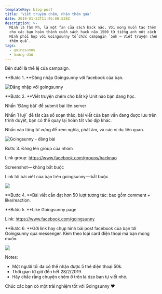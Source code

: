 ```yaml
---
templateKey: blog-post
title: 'Viết truyện chêm, nhận thêm quà'
date: 2019-01-23T11:46:00.528Z
description: >-
  Mình là Tâm Ph, là một fan của sách hack não. Với mong muốn tạo thêm động lực
  cho các bạn hoàn thành cuốn sách hack não 1500 từ tiếng anh một cách trọn vẹn.
  Mình phối hợp với Goingsunny tổ chức campagin `5ok — Viết truyện chêm, nhận
  thêm quà`.
tags:
  - goingsunny
  - hướng dẫn
---
```

Bên dưới là thể lệ của campaign.

**Bước 1. **Đăng nhập Goingsunny với facebook của bạn.

![Đăng nhập với goingsunny](/img/screen-shot-2019-01-07-at-9.22.35-pm.png "Đăng nhập với goingsunny")

**Bước 2. **Viết truyện chêm cho bất kỳ Unit nào bạn đang học.

Nhấn \`Đăng bài\` để submit bài lên server

Nhấn \`Huỷ\` để tắt cửa sổ soạn thảo, bài viết của bạn vẫn đang được lưu trên trình duyệt, bạn có thể quay lại hoàn tất vào dịp khác.

Nhấn vào từng từ vựng để xem nghĩa, phát âm, và các ví dụ liên quan.

![Goingsunny - đăng bài](/img/screen-shot-2019-01-07-at-9.26.55-pm.png "Goingsunny - đăng bài")

Bước 3. Đăng lên group của nhóm

Link group: <https://www.facebook.com/groups/hacknao>

Screenshot — không bắt buộc

Link tới bài viết của bạn trên goingsunny — bắt buộc

![](/img/screen-shot-2019-01-07-at-9.33.29-pm.png)

**Bước 4. **Bài viết cần đạt hơn 50 lượt tương tác: bao gồm comment + like/reaction.

**Bước 5. **Like Goingsunny page

Link: <https://www.facebook.com/goingsunny>

**Bước 6. **Gởi link hay chụp hình bài post facebook của bạn tới Goingsunny qua messenger. Kèm theo loại card điện thoại mà bạn mong muốn.

![](/img/screen-shot-2019-01-07-at-9.38.12-pm.png)

Notes:

* Một người tối đa có thể nhận được 5 thẻ điện thoại 50k.
* Thời gian từ giờ đến hết 28/2/2019.
* Hãy chắc rằng chuyện chêm ở trên là dzo bạn tự viết nhé.

Chúc các bạn có một trải nghiệm tốt với Goingsunny ❤
